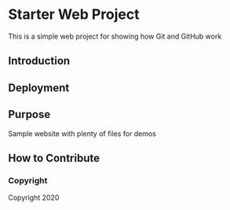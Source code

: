 # Starter Web Project

This is a simple web project for showing how Git and GitHub work

## Introduction

## Deployment

## Purpose

Sample website with plenty of files for demos

## How to Contribute

### Copyright

Copyright 2020